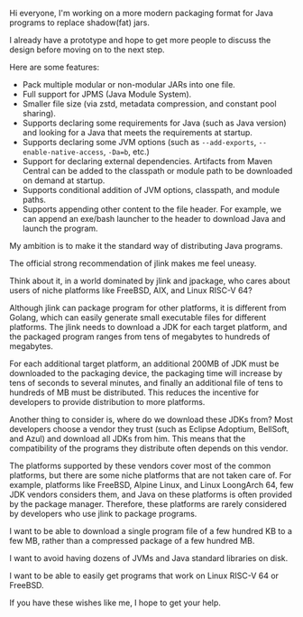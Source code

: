 Hi everyone, I'm working on a more modern packaging format for Java programs to replace shadow(fat) jars.

I already have a prototype and hope to get more people to discuss the design before moving on to the next step.

Here are some features:

* Pack multiple modular or non-modular JARs into one file.
* Full support for JPMS (Java Module System).
* Smaller file size (via zstd, metadata compression, and constant pool sharing).
* Supports declaring some requirements for Java (such as Java version) and looking for a Java that meets the requirements at startup.
* Supports declaring some JVM options (such as `--add-exports`, `--enable-native-access`, `-Da=b`, etc.)
* Support for declaring external dependencies. Artifacts from Maven Central can be added to the classpath or module path to be downloaded on demand at startup.
* Supports conditional addition of JVM options, classpath, and module paths.
* Supports appending other content to the file header. For example, we can append an exe/bash launcher to the header to download Java and launch the program.

My ambition is to make it the standard way of distributing Java programs.

The official strong recommendation of jlink makes me feel uneasy.

Think about it, in a world dominated by jlink and jpackage, who cares about users of niche platforms like FreeBSD, AIX, and Linux RISC-V 64?

Although jlink can package program for other platforms, it is different from Golang, 
which can easily generate small executable files for different platforms.
The jlink needs to download a JDK for each target platform,
and the packaged program ranges from tens of megabytes to hundreds of megabytes.

For each additional target platform,
an additional 200MB of JDK must be downloaded to the packaging device,
the packaging time will increase by tens of seconds to several minutes,
and finally an additional file of tens to hundreds of MB must be distributed.
This reduces the incentive for developers to provide distribution to more platforms.

Another thing to consider is, where do we download these JDKs from?
Most developers choose a vendor they trust (such as Eclipse Adoptium, BellSoft, and Azul)
and download all JDKs from him.
This means that the compatibility of the programs they distribute often depends on this vendor.

The platforms supported by these vendors cover most of the common platforms,
but there are some niche platforms that are not taken care of.
For example, platforms like FreeBSD, Alpine Linux, and Linux LoongArch 64, few JDK vendors considers them,
and Java on these platforms is often provided by the package manager.
Therefore, these platforms are rarely considered by developers who use jlink to package programs.

I want to be able to download a single program file of a few hundred KB to a few MB, rather than a compressed package of a few hundred MB.

I want to avoid having dozens of JVMs and Java standard libraries on disk.

I want to be able to easily get programs that work on Linux RISC-V 64 or FreeBSD.

If you have these wishes like me, I hope to get your help.